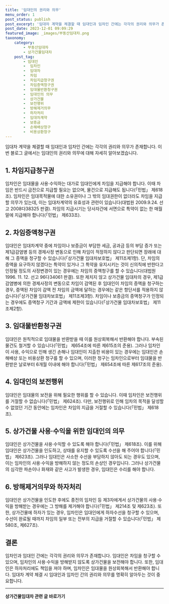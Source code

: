```yaml
---
title: '임대인의 권리와 의무'
menu_order: 1
post_status: publish
post_excerpt: '임대차 계약을 체결할 때 임대인과 임차인 간에는 각각의 권리와 의무가 존재합니다. 이번 블로그 글에서는 임대인의 권리와 의무에 대해 자세히 알아보겠습니다.'
post_date: 2023-12-01 09:09:29
featured_image: _images/부동산임대차.png
taxonomy:
    category:
        - 부동산임대차
        - 상가건물임대차
    post_tag:
        - 임대인
        -  임차인
        -  임대차
        -  차임
        -  차임지급청구권
        -  차임증액청구권
        -  임대물반환청구권
        -  임대인의 의무
        -  상가건물
        -  보전행위
        -  방해제거의무
        -  하자처리
        -  임대차계약
        -  보증금
        -  손해배상청구
        -  비용상환청구
---
```



임대차 계약을 체결할 때 임대인과 임차인 간에는 각각의 권리와 의무가 존재합니다. 이번 블로그 글에서는 임대인의 권리와 의무에 대해 자세히 알아보겠습니다.

## 1. 차임지급청구권
임차인은 임대물을 사용·수익하는 대가로 임대인에게 차임을 지급해야 합니다. 이때 차임은 반드시 금전으로 지급할 필요는 없으며, 물건으로 지급해도 됩니다(「민법」 제618조). 임차인은 임대목적물에 대한 소유권이나 그 밖의 임대권한이 없더라도 차임을 지급할 의무가 있는데, 이는 임대차계약의 유효성과 관련이 있습니다(대법원 2009.9.24. 선고 2008다38325 판결). 차임의 지급시기는 당사자간에 서면으로 특약이 없는 한 매월 말에 지급해야 합니다(「민법」 제633조).

## 2. 차임증액청구권
임대인은 임대차계약 중에 차임이나 보증금이 부담한 세금, 공과금 등의 부담 증가 또는 제1급감염병 등의 경제사정 변동으로 인해 차임이 적정하지 않다고 판단되면 장래에 대해 그 증액을 청구할 수 있습니다(「상가건물 임대차보호법」 제11조제1항). 단, 차임의 증액을 요구하지 않겠다는 특약이 있거나 그 특약을 유지시키는 것이 신의칙에 반한다고 인정될 정도의 사정변경이 있는 경우에는 차임의 증액청구를 할 수 있습니다(대법원 1996. 11. 12. 선고 96다34061 판결). 또한 제치지 않고 상가건물 임대차의 경우, 제1급감염병에 의한 경제사정의 변동으로 차임이 감액된 후 임대인이 차임의 증액을 청구하는 경우, 증액된 차임이 감액 전 차임의 금액에 달하는 경우에는 같은 항단서를 적용하지 않습니다(「상가건물 임대차보호법」 제11조제3항). 차임이나 보증금의 증액청구가 인정되는 경우에도 증액청구 기간과 금액에 제한이 있습니다(「상가건물 임대차보호법」 제11조제2항).

## 3. 임대물반환청구권
임대인은 원칙적으로 임대물을 반환받을 때 이를 원상회복해서 반환해야 합니다. 부속된 물건도 철거할 수 있습니다(「민법」 제654조에 따른 제615조의 준용). 그러나 임차인이 사용, 수익으로 인해 생긴 손해나 임대인이 지출한 비용이 있는 경우에는 임대인은 손해배상 또는 비용상환 청구를 할 수 있으며, 이러한 청구는 임차인으로부터 임대물을 반환받은 날로부터 6개월 이내에 해야 합니다(「민법」 제654조에 따른 제617조의 준용).

## 4. 임대인의 보전행위
임대인은 임대물의 보전을 위해 필요한 행위를 할 수 있습니다. 이때 임차인은 보전행위를 거절할 수 없습니다(「민법」 제624조). 다만, 보전행위로 인해 임차의 목적을 달성할 수 없었던 기간 동안에는 임차인은 차임의 지급을 거절할 수 있습니다(「민법」 제618조).

## 5. 상가건물 사용·수익을 위한 임대인의 의무
임대인은 상가건물을 사용·수익할 수 있도록 해야 합니다(「민법」 제618조). 이를 위해 임대인은 상가건물을 인도하고, 상태를 유지할 수 있도록 수선을 해 주어야 합니다(「민법」 제623조). 그러나 임대인은 사소한 수선을 부담하지 않아도 되는 경우도 있으며, 이는 임차인의 사용·수익을 방해하지 않는 정도의 손상인 경우입니다. 그러나 상가건물의 심각한 파손이나 화재와 같은 사고가 발생한 경우, 임대인은 수리를 해야 합니다.

## 6. 방해제거의무와 하자처리
임대인은 상가건물을 인도한 후에도 종전의 임차인 등 제3자에게서 상가건물의 사용·수익을 방해받는 경우에는 그 방해를 제거해야 합니다(「민법」 제214조 및 제623조). 또한, 상가건물에 하자가 있는 경우, 임차인은 임대인에게 하자수선을 청구할 수 있으며, 수선이 완료될 때까지 차임의 일부 또는 전부의 지급을 거절할 수 있습니다(「민법」 제580조, 제627조).

## 결론
임차인과 임대인 간에는 각각의 권리와 의무가 존재합니다. 임대인은 차임을 청구할 수 있으며, 임차인의 사용·수익을 방해받지 않도록 상가건물을 보전해야 합니다. 또한, 임대인은 하자처리에도 책임을 져야 하며, 임차인은 임대물을 원상회복해서 반환해야 합니다. 임대차 계약 체결 시 임대인과 임차인 간의 권리와 의무를 명확히 알아두는 것이 중요합니다.


<!-- wp:separator -->
<hr class="wp-block-separator has-alpha-channel-opacity"/>
<!-- /wp:separator -->

<!-- wp:group {"backgroundColor":"base","layout":{"type":"constrained"}} -->
<div class="wp-block-group has-base-background-color has-background"><!-- wp:paragraph {"align":"center","fontSize":"medium"} -->
<p class="has-text-align-center has-large-font-size"><strong>상가건물임대차 관련 글 바로가기</strong></p>
<!-- /wp:paragraph -->


<!-- wp:latest-posts
{"categories":[{"id":22580,"count":19,"description":"","link":"https://uknowlaw.com/category/%ec%83%81%ea%b0%80%ea%b1%b4%eb%ac%bc%ec%9e%84%eb%8c%80%ec%b0%a8/","name":"상가건물임대차","slug":"상가건물임대차","taxonomy":"category","parent":0,"meta":[],"_links":{"self":[{"href":"https://uknowlaw.com/wp-json/wp/v2/categories/22580"}],"collection":[{"href":"https://uknowlaw.com/wp-json/wp/v2/categories"}],"about":[{"href":"https://uknowlaw.com/wp-json/wp/v2/taxonomies/category"}],"wp:post_type":[{"href":"https://uknowlaw.com/wp-json/wp/v2/posts?categories=22580"}],"curies":[{"name":"wp","href":"https://api.w.org/{rel}","templated":true}]}}],"postsToShow":100,"excerptLength":28,"postLayout":"grid","columns":2,"featuredImageAlign":"left","featuredImageSizeSlug":"large","fontSize":"small"} /--></div>
<!-- /wp:group -->